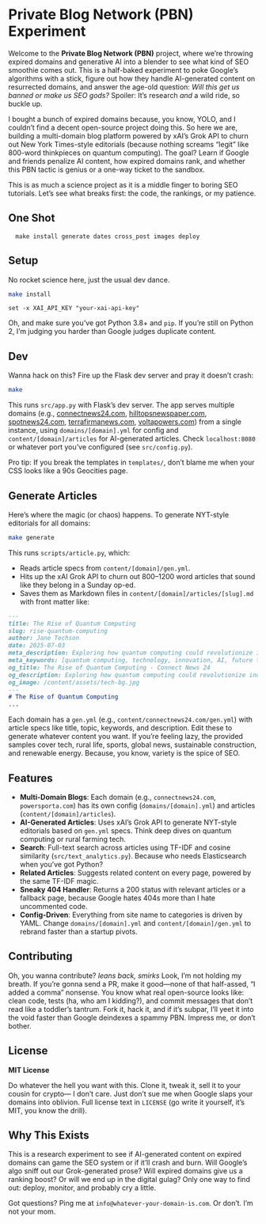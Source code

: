# Private Blog Network (PBN) Experiment

Welcome to the **Private Blog Network (PBN)** project, where we’re throwing expired domains and generative AI into a blender to see what kind of SEO smoothie comes out. This is a half-baked experiment to poke Google’s algorithms with a stick, figure out how they handle AI-generated content on resurrected domains, and answer the age-old question: *Will this get us banned or make us SEO gods?* Spoiler: It’s research *and* a wild ride, so buckle up.

I bought a bunch of expired domains because, you know, YOLO, and I couldn’t find a decent open-source project doing this. So here we are, building a multi-domain blog platform powered by xAI’s Grok API to churn out New York Times-style editorials (because nothing screams “legit” like 800-word thinkpieces on quantum computing). The goal? Learn if Google and friends penalize AI content, how expired domains rank, and whether this PBN tactic is genius or a one-way ticket to the sandbox.

This is as much a science project as it is a middle finger to boring SEO tutorials. Let’s see what breaks first: the code, the rankings, or my patience.

## One Shot
```
  make install generate dates cross_post images deploy
```


## Setup

No rocket science here, just the usual dev dance.

```bash
make install
```

```fish
set -x XAI_API_KEY "your-xai-api-key"
```

Oh, and make sure you’ve got Python 3.8+ and `pip`. If you’re still on Python 2, I’m judging you harder than Google judges duplicate content.

## Dev

Wanna hack on this? Fire up the Flask dev server and pray it doesn’t crash:

```bash
make
```


This runs `src/app.py` with Flask’s dev server. The app serves multiple domains (e.g., [connectnews24.com](https://connectnews24.com), [hilltopsnewspaper.com](https://hilltopsnewspaper.com),  [spotnews24.com](https://spotnews24.com), [terrafirmanews.com](https://terrafirmanews.com), [voltapowers.com](https://voltapowers.com)) from a single instance, using `domains/[domain].yml` for config and `content/[domain]/articles` for AI-generated articles. Check `localhost:8080` or whatever port you’ve configured (see `src/config.py`).

Pro tip: If you break the templates in `templates/`, don’t blame me when your CSS looks like a 90s Geocities page.

## Generate Articles

Here’s where the magic (or chaos) happens. To generate NYT-style editorials for all domains:

```bash
make generate
```

This runs `scripts/article.py`, which:
- Reads article specs from `content/[domain]/gen.yml`.
- Hits up the xAI Grok API to churn out 800–1200 word articles that sound like they belong in a Sunday op-ed.
- Saves them as Markdown files in `content/[domain]/articles/[slug].md` with front matter like:

```markdown
---
title: The Rise of Quantum Computing
slug: rise-quantum-computing
author: Jane Techson
date: 2025-07-03
meta_description: Exploring how quantum computing could revolutionize industries, from cryptography to drug discovery.
meta_keywords: [quantum computing, technology, innovation, AI, future tech]
og_title: The Rise of Quantum Computing - Connect News 24
og_description: Exploring how quantum computing could revolutionize industries, from cryptography to drug discovery.
og_image: /content/assets/tech-bg.jpg
---
# The Rise of Quantum Computing
...
```

Each domain has a `gen.yml` (e.g., `content/connectnews24.com/gen.yml`) with article specs like title, topic, keywords, and description. Edit these to generate whatever content you want. If you’re feeling lazy, the provided samples cover tech, rural life, sports, global news, sustainable construction, and renewable energy. Because, you know, variety is the spice of SEO.


## Features

- **Multi-Domain Blogs**: Each domain (e.g., `connectnews24.com`, `powersporta.com`) has its own config (`domains/[domain].yml`) and articles (`content/[domain]/articles`).
- **AI-Generated Articles**: Uses xAI’s Grok API to generate NYT-style editorials based on `gen.yml` specs. Think deep dives on quantum computing or rural farming tech.
- **Search**: Full-text search across articles using TF-IDF and cosine similarity (`src/text_analytics.py`). Because who needs Elasticsearch when you’ve got Python?
- **Related Articles**: Suggests related content on every page, powered by the same TF-IDF magic.
- **Sneaky 404 Handler**: Returns a 200 status with relevant articles or a fallback page, because Google hates 404s more than I hate uncommented code.
- **Config-Driven**: Everything from site name to categories is driven by YAML. Change `domains/[domain].yml` and `content/[domain]/gen.yml` to rebrand faster than a startup pivots.

## Contributing

Oh, you wanna contribute? *leans back, smirks* Look, I’m not holding my breath. If you’re gonna send a PR, make it good—none of that half-assed, “I added a comma” nonsense. You know what real open-source looks like: clean code, tests (ha, who am I kidding?), and commit messages that don’t read like a toddler’s tantrum. Fork it, hack it, and if it’s subpar, I’ll yeet it into the void faster than Google deindexes a spammy PBN. Impress me, or don’t bother.

## License

**MIT License**

Do whatever the hell you want with this. Clone it, tweak it, sell it to your cousin for crypto— I don’t care. Just don’t sue me when Google slaps your domains into oblivion. Full license text in `LICENSE` (go write it yourself, it’s MIT, you know the drill).

## Why This Exists

This is a research experiment to see if AI-generated content on expired domains can game the SEO system or if it’ll crash and burn. Will Google’s algo sniff out our Grok-generated prose? Will expired domains give us a ranking boost? Or will we end up in the digital gulag? Only one way to find out: deploy, monitor, and probably cry a little.

Got questions? Ping me at `info@whatever-your-domain-is.com`. Or don’t. I’m not your mom.
